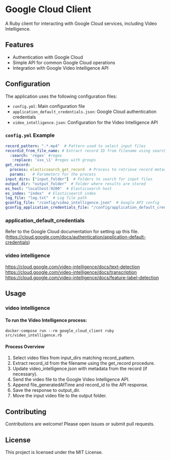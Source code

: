 
# Google Cloud Client

A Ruby client for interacting with Google Cloud services, including Video Intelligence.

## Features

- Authentication with Google Cloud
- Simple API for common Google Cloud operations
- Integration with Google Video Intelligence API

## Configuration

The application uses the following configuration files:

- `config.yml`: Main configuration file
- `application_default_credentials.json`: Google Cloud authentication credentials
- `video_intelligence.json`: Configuration for the Video Intelligence API

### `config.yml` Example
```yaml
record_pattern: ".*.mp4"  # Pattern used to select input files
recordid_from_file_name: # Extract record ID from filename using search and replace
  :search: 'regex' #regex 
   :replace: 'xxx_\1' #reges with groups
get_record:
  process: elasticsearch_get_record  # Process to retrieve record metadata
  params:   # Parameters for the process
input_dirs: ["input_folder"]  # Folders to search for input files
output_dir: "output_folder"  # Folder where results are stored
es_host: "localhost:9200"  # Elasticsearch host
es_index: "index"  # Elasticsearch index
log_file: "log.txt"  # Log file path
gconfig_file: "/config/video_intelligence.json"  # Google API config
gconfig_application_credentials_file: "/config/application_default_credentials.json"  # Auth credentials
```

### application_default_credentials
Refer to the Google Cloud documentation for setting up this file. (https://cloud.google.com/docs/authentication/application-default-credentials)

### video intelligence
https://cloud.google.com/video-intelligence/docs/text-detection  
https://cloud.google.com/video-intelligence/docs/transcription  
https://cloud.google.com/video-intelligence/docs/feature-label-detection  

## Usage
### video intelligence
#### To run the Video Intelligence process:  
```shell
docker-compose run --rm google_cloud_client ruby src/video_intelligence.rb
```

#### Process Overview
1. Select video files from input_dirs matching record_pattern.
2. Extract record_id from the filename using the get_record procedure.
3. Update video_intelligence.json with metadata from the record (if necessary).
4. Send the video file to the Google Video Intelligence API.
5. Append file_generatedAtTime and record_id to the API response.
6. Save the response to output_dir.
7. Move the input video file to the output folder.

## Contributing

Contributions are welcome! Please open issues or submit pull requests.

## License

This project is licensed under the MIT License.